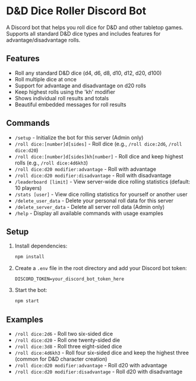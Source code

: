 # D&D Dice Roller Discord Bot

A Discord bot that helps you roll dice for D&D and other tabletop games. Supports all standard D&D dice types and includes features for advantage/disadvantage rolls.

## Features

- Roll any standard D&D dice (d4, d6, d8, d10, d12, d20, d100)
- Roll multiple dice at once
- Support for advantage and disadvantage on d20 rolls
- Keep highest rolls using the 'kh' modifier
- Shows individual roll results and totals
- Beautiful embedded messages for roll results

## Commands

- `/setup` - Initialize the bot for this server (Admin only)
- `/roll dice:[number]d[sides]` - Roll dice (e.g., `/roll dice:2d6`, `/roll dice:d20`)
- `/roll dice:[number]d[sides]kh[number]` - Roll dice and keep highest rolls (e.g., `/roll dice:4d6kh3`)
- `/roll dice:d20 modifier:advantage` - Roll with advantage
- `/roll dice:d20 modifier:disadvantage` - Roll with disadvantage
- `/leaderboard [limit]` - View server-wide dice rolling statistics (default: 10 players)
- `/stats [user]` - View dice rolling statistics for yourself or another user
- `/delete_user_data` - Delete your personal roll data for this server
- `/delete_server_data` - Delete all server roll data (Admin only)
- `/help` - Display all available commands with usage examples

## Setup

1. Install dependencies:
   ```bash
   npm install
   ```

2. Create a `.env` file in the root directory and add your Discord bot token:
   ```
   DISCORD_TOKEN=your_discord_bot_token_here
   ```

3. Start the bot:
   ```bash
   npm start
   ```

## Examples

- `/roll dice:2d6` - Roll two six-sided dice
- `/roll dice:d20` - Roll one twenty-sided die
- `/roll dice:3d8` - Roll three eight-sided dice
- `/roll dice:4d6kh3` - Roll four six-sided dice and keep the highest three (common for D&D character creation)
- `/roll dice:d20 modifier:advantage` - Roll d20 with advantage
- `/roll dice:d20 modifier:disadvantage` - Roll d20 with disadvantage